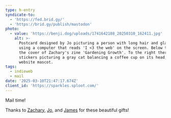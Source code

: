 ```yaml
---
type: h-entry
syndicate-to:
  - 'https://fed.brid.gy/'
  - 'https://brid.gy/publish/mastodon'
photo:
  - value: 'https://benji.dog/uploads/1741642188_20250310_162411.jpg'
    alt: >-
      Postcard designed by Jo picturing a person with long hair and glasses
      using a computer that reads 'I <3 the web' on the screen. Below there is
      the cover of Zachary's zine 'Gardening Growth'. To the right there are two
      stickers picturing a gray cat balancing a coffee cup on its head, James'
      website mascot.
tags:
  - indieweb
  - mail
date: '2025-03-10T21:47:17.674Z'
client_id: 'https://sparkles.sploot.com/'
---
```

Mail time!

Thanks to [Zachary](https://zacharykai.net/), [Jo](https://dead.garden/), and [James](https://jamesg.blog/) for these beautiful gifts!
